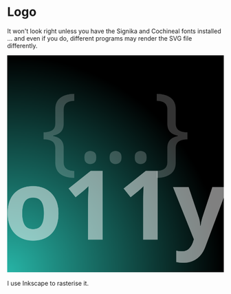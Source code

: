 # Logo

It won't look right unless you have the Signika and Cochineal fonts installed … and even if you do, different programs
may render the SVG file differently.

![logo.svg](logo.svg)

I use Inkscape to rasterise it.
